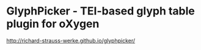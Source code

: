 GlyphPicker - TEI-based glyph table plugin for oXygen
========

http://richard-strauss-werke.github.io/glyphpicker/

